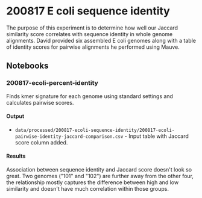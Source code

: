 # 200817 E coli sequence identity

The purpose of this experiment is to determine how well our Jaccard similarity score correlates with sequence identity in whole genome alignments. David provided six assembled E coli genomes along with a table of identity scores for pairwise alignments he performed using Mauve.


## Notebooks

### 200817-ecoli-percent-identity

Finds kmer signature for each genome using standard settings and calculates pairwise scores.

#### Output

* `data/processed/200817-ecoli-sequence-identity/200817-ecoli-pairwise-identity-jaccard-comparison.csv` - Input table with Jaccard score column added.

#### Results

Association between sequence identity and Jaccard score doesn't look so great. Two genomes ("101" and "102") are further away from the other four, the relationship mostly captures the difference between high and low similarity and doesn't have much correlation within those groups.